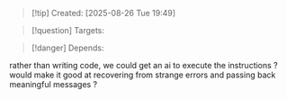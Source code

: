 
>[!tip] Created: [2025-08-26 Tue 19:49]

>[!question] Targets: 

>[!danger] Depends: 

rather than writing code, we could get an ai to execute the instructions ?
would make it good at recovering from strange errors and passing back meaningful messages ?